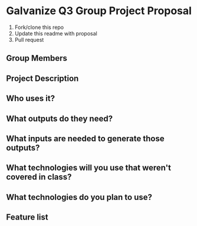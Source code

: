 # Galvanize Q3 Group Project Proposal

1. Fork/clone this repo
2. Update this readme with proposal
3. Pull request

## Group Members


## Project Description


## Who uses it?


## What outputs do they need?


## What inputs are needed to generate those outputs?


## What technologies will you use that weren't covered in class?


## What technologies do you plan to use?


## Feature list


